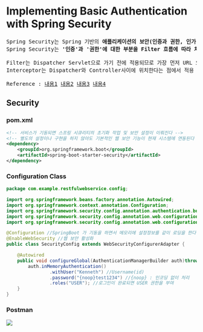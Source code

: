 # Implementing Basic Authentication with Spring Security
<pre>
Spring Security는 Spring 기반의 <b>애플리케이션의 보안(인증과 권한, 인가 등)을 담당하는 스프링 하위 프레임워크</b>이다.
Spring Security는 <b>'인증'과 '권한'에 대한 부분을 Filter 흐름에 따라 처리</b>하고 있다.

Filter는 Dispatcher Servlet으로 가기 전에 적용되므로 가장 먼저 URL 요청을 받지만,
Interceptor는 Dispatcher와 Controller사이에 위치한다는 점에서 적용 시기의 차이가 있다.

Reference : <a href="https://m.blog.naver.com/PostView.naver?isHttpsRedirect=true&blogId=kimnx9006&logNo=220634017538">내용1</a> <a href="https://postitforhooney.tistory.com/entry/SpringSecurity-%EC%B4%88%EB%B3%B4%EC%9E%90%EA%B0%80-%EC%9D%B4%ED%95%B4%ED%95%98%EB%8A%94-Spring-Security-%ED%8D%BC%EC%98%B4">내용2</a> <a href="https://catsbi.oopy.io/c0a4f395-24b2-44e5-8eeb-275d19e2a536">내용3</a> <a href="https://gs.saro.me/dev?page=20&tn=480">내용4</a>
</pre>
## Security
### pom.xml
```xml
<!-- 서비스가 기동되면 스프링 시큐리티의 초기화 작업 및 보안 설정이 이뤄진다 -->
<!-- 별도의 설정이나 구현을 하지 않아도 기본적인 웹 보안 기능이 현재 시스템에 연동된다 -->
<dependency>
    <groupId>org.springframework.boot</groupId>
    <artifactId>spring-boot-starter-security</artifactId>
</dependency>
```
### Configuration Class
```java
package com.example.restfulwebservice.config;

import org.springframework.beans.factory.annotation.Autowired;
import org.springframework.context.annotation.Configuration;
import org.springframework.security.config.annotation.authentication.builders.AuthenticationManagerBuilder;
import org.springframework.security.config.annotation.web.configuration.EnableWebSecurity;
import org.springframework.security.config.annotation.web.configuration.WebSecurityConfigurerAdapter;

@Configuration //SpringBoot 가 기동을 하면서 메모리에 설정정보를 같이 로딩을 한다.
@EnableWebSecurity //웹 보안 활성화
public class SecurityConfig extends WebSecurityConfigurerAdapter {

    @Autowired
    public void configureGlobal(AuthenticationManagerBuilder auth)throws Exception{
        auth.inMemoryAuthentication()
                .withUser("Kenneth") //Username(id)
                .password("{noop}test1234") //{noop} : 인코딩 없이 처리
                .roles("USER"); //로그인이 완료되면 USER 권한을 부여
    }
}
```
### Postman
<pre>
<img src="https://github.com/RyuKyeongWoo/TIL/blob/main/SpringBoot/img/security.PNG"/>
</pre>
